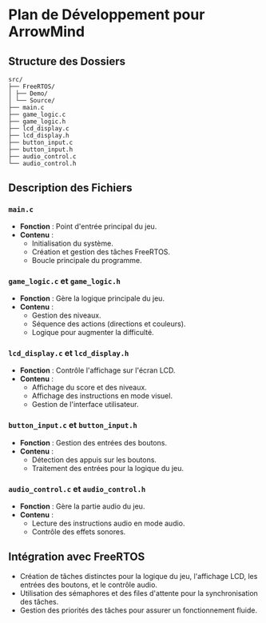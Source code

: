 # Plan de Développement pour ArrowMind

## Structure des Dossiers
```
src/
├── FreeRTOS/
│ ├── Demo/
│ └── Source/
├── main.c
├── game_logic.c
├── game_logic.h
├── lcd_display.c
├── lcd_display.h
├── button_input.c
├── button_input.h
├── audio_control.c
└── audio_control.h
```

## Description des Fichiers

### `main.c`
- **Fonction** : Point d'entrée principal du jeu.
- **Contenu** : 
  - Initialisation du système.
  - Création et gestion des tâches FreeRTOS.
  - Boucle principale du programme.

### `game_logic.c` et `game_logic.h`
- **Fonction** : Gère la logique principale du jeu.
- **Contenu** : 
  - Gestion des niveaux.
  - Séquence des actions (directions et couleurs).
  - Logique pour augmenter la difficulté.

### `lcd_display.c` et `lcd_display.h`
- **Fonction** : Contrôle l'affichage sur l'écran LCD.
- **Contenu** : 
  - Affichage du score et des niveaux.
  - Affichage des instructions en mode visuel.
  - Gestion de l'interface utilisateur.

### `button_input.c` et `button_input.h`
- **Fonction** : Gestion des entrées des boutons.
- **Contenu** : 
  - Détection des appuis sur les boutons.
  - Traitement des entrées pour la logique du jeu.

### `audio_control.c` et `audio_control.h`
- **Fonction** : Gère la partie audio du jeu.
- **Contenu** : 
  - Lecture des instructions audio en mode audio.
  - Contrôle des effets sonores.

## Intégration avec FreeRTOS
- Création de tâches distinctes pour la logique du jeu, l'affichage LCD, les entrées des boutons, et le contrôle audio.
- Utilisation des sémaphores et des files d'attente pour la synchronisation des tâches.
- Gestion des priorités des tâches pour assurer un fonctionnement fluide.

